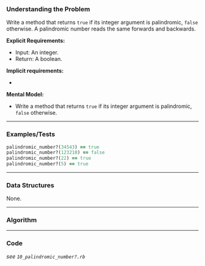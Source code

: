 ### Understanding the Problem
Write a method that returns `true` if its integer argument is palindromic, `false` otherwise. A palindromic number reads the same forwards and backwards.

**Explicit Requirements:**

- Input: An integer.
- Return: A boolean.

**Implicit requirements:**

- 

**Mental Model:**

- Write a method that returns `true` if its integer argument is palindromic, `false` otherwise.

---
### Examples/Tests
```ruby
palindromic_number?(34543) == true
palindromic_number?(123210) == false
palindromic_number?(22) == true
palindromic_number?(5) == true
```
---
### Data Structures
None.

---
### Algorithm

---
### Code
*see `10_palindromic_number?.rb`*
